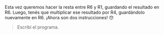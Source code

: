 Esta vez queremos hacer la resta entre R6 y R1, guardando el resultado en R6. Luego, tenés que multiplicar ese resultado por R4, guardándolo nuevamente en R6. ¡Ahora son dos instrucciones! :hushed:

> Escribí el programa.